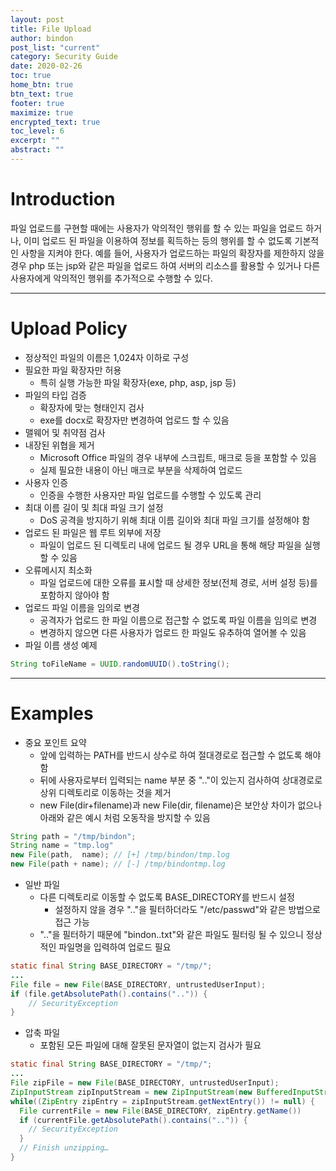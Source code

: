 ```yaml
---
layout: post
title: File Upload
author: bindon
post_list: "current"
category: Security Guide
date: 2020-02-26
toc: true
home_btn: true
btn_text: true
footer: true
maximize: true
encrypted_text: true
toc_level: 6
excerpt: ""
abstract: ""
---
```


# Introduction

파일 업로드를 구현할 때에는 사용자가 악의적인 행위를 할 수 있는 파일을 업로드 하거나, 이미 업로드 된 파일을 이용하여 정보를 획득하는 등의 행위를 할 수 없도록 기본적인 사항을 지켜야 한다.
예를 들어, 사용자가 업로드하는 파일의 확장자를 제한하지 않을 경우 php 또는 jsp와 같은 파일을 업로드 하여 서버의 리소스를 활용할 수 있거나 다른 사용자에게 악의적인 행위를 추가적으로 수행할 수 있다.

***

# Upload Policy

* 정상적인 파일의 이름은 1,024자 이하로 구성
* 필요한 파일 확장자만 허용
  - 특히 실행 가능한 파일 확장자(exe, php, asp, jsp 등)
* 파일의 타입 검증
  - 확장자에 맞는 형태인지 검사
  - exe를 docx로 확장자만 변경하여 업로드 할 수 있음
* 맬웨어 및 취약점 검사
* 내장된 위협을 제거
  - Microsoft Office 파일의 경우 내부에 스크립트, 매크로 등을 포함할 수 있음
  - 실제 필요한 내용이 아닌 매크로 부분을 삭제하여 업로드
* 사용자 인증
  - 인증을 수행한 사용자만 파일 업로드를 수행할 수 있도록 관리
* 최대 이름 길이 및 최대 파일 크기 설정
  - DoS 공격을 방지하기 위해 최대 이름 길이와 최대 파일 크기를 설정해야 함
* 업로드 된 파일은 웹 루트 외부에 저장
  - 파일이 업로드 된 디렉토리 내에 업로드 될 경우 URL을 통해 해당 파일을 실행할 수 있음
* 오류메시지 최소화
  - 파일 업로드에 대한 오류를 표시할 때 상세한 정보(전체 경로, 서버 설정 등)를 포함하지 않아야 함
* 업로드 파일 이름을 임의로 변경
  - 공격자가 업로드 한 파일 이름으로 접근할 수 없도록 파일 이름을 임의로 변경
  - 변경하지 않으면 다른 사용자가 업로드 한 파일도 유추하여 열어볼 수 있음
* 파일 이름 생성 예제

```java
String toFileName = UUID.randomUUID().toString();
```

***

# Examples

* 중요 포인트 요약
  - 앞에 입력하는 PATH를 반드시 상수로 하여 절대경로로 접근할 수 없도록 해야 함
  - 뒤에 사용자로부터 입력되는 name 부분 중 ".."이 있는지 검사하여 상대경로로 상위 디렉토리로 이동하는 것을 제거
  - new File(dir+filename)과 new File(dir, filename)은 보안상 차이가 없으나 아래와 같은 예시 처럼 오동작을 방지할 수 있음

```java
String path = "/tmp/bindon";
String name = "tmp.log"
new File(path,  name); // [+] /tmp/bindon/tmp.log
new File(path + name); // [-] /tmp/bindontmp.log
```

* 일반 파일
  - 다른 디렉토리로 이동할 수 없도록 BASE_DIRECTORY를 반드시 설정
    * 설정하지 않을 경우 ".."을 필터하더라도 "/etc/passwd"와 같은 방법으로 접근 가능
  - ".."을 필터하기 때문에 "bindon..txt"와 같은 파일도 필터링 될 수 있으니 정상적인 파일명을 입력하여 업로드 필요

```java
static final String BASE_DIRECTORY = "/tmp/";
...
File file = new File(BASE_DIRECTORY, untrustedUserInput);
if (file.getAbsolutePath().contains("..")) {
    // SecurityException
}
```

* 압축 파일
  - 포함된 모든 파일에 대해 잘못된 문자열이 없는지 검사가 필요

```java
static final String BASE_DIRECTORY = "/tmp/";
...
File zipFile = new File(BASE_DIRECTORY, untrustedUserInput);
ZipInputStream zipInputStream = new ZipInputStream(new BufferedInputStream(new InputStream(zipFile)));
while((ZipEntry zipEntry = zipInputStream.getNextEntry()) != null) {
  File currentFile = new File(BASE_DIRECTORY, zipEntry.getName())
  if (currentFile.getAbsolutePath().contains("..")) {
    // SecurityException
  }
  // Finish unzipping…
}
```